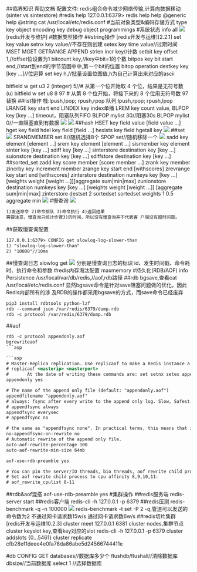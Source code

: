 ##临界知识
帮助文档
配置文件:[](https://raw.githubusercontent.com/redis/redis/6.0/redis.conf)
redis组合命令减少网络传输,计算向数据移动(sinter vs sinterstore)
#redis help
127.0.0.1:6379> redis help
help @generic
help @string
cat /usr/local/etc/redis.conf
#当前对象类型&编码存储方式
type key
object encoding key
debug object programmings
#系统状态
info all
![](.z_04_分布式_redis_01_常见命令_帮助命令_数据库操作_hash分槽_images/7e910cd3.png)
[redis开发与维护]
#数据类型操作
##string操作
[redis开发与运维][2.2.1]
set key value
setnx key value//不存在则创建
setex key  time value//过期时间
MSET
MGET
GETRANGE
APPEND
strlen
incr key//计数
setbit key offset 1,//offset位设置为1
bitcount key,//key中bit=1的个数
bitpos key bit start end,//start到end的字节范围中中,第一个bit的位置
bitop operation destkey key [key ...]//位运算
set key h,//批量设置位图值,h为自己计算出来对应的ascii 


bitfield w get u3 2 (integer) 5//# 从第一个位开始取 4 个位，结果是无符号数 (u)
bitfield w set u8 8 97 # 从第 8 个位开始，将接下来的 8 个位用无符号数 97 替换
##list操作
栈:lpush,lpop; rpush,rpop
队列:lpush,rpop; rpush,lpop
LRANGE key start end
LINDEX key index单播
LREM key count value,
BLPOP key [key ...] timeout，阻塞队列FIFO
BLPOP mylist 30//阻塞30s
BLPOP mylist 0//一直阻塞直到有数据
![](.z_04_分布式_redis_01_常见命令_帮助命令_数据库操作_hash分槽_images/ab3d20cf.png)
![](.z_04_分布式_redis_01_常见命令_帮助命令_数据库操作_hash分槽_images/2da2620e.png)
##hash
HSET key field value [field value ...]
hget key field
hdel key field [field ...]
hexists key field
hgetall key
![](.z_04_分布式_redis_01_常见命令_帮助命令_数据库操作_hash分槽_images/30a9204f.png) 
##set
![](.z_04_分布式_redis_01_常见命令_帮助命令_数据库操作_hash分槽_images/5d8f7524.png)
SRANDMEMBER set 8//随机选择8个
SPOP set//随机移除一个
![](.z_04_分布式_redis_01_常见命令_帮助命令_数据库操作_hash分槽_images/d3ef1f09.png)
sadd key element [element ...]
srem key element [element ...]
sismember key element
sinter key [key ...]
sdiff key [key ...]
sinterstore destination key [key ...] 
suionstore destination key [key ...] 
sdiffstore destination key [key ...]
##sorted_set
zadd key score member [score member ...]
zrank key member
zincrby key increment member
zrange key start end [withscores]
zrevrange key start end [withscores]
zinterstore destination numkeys key [key ...] [weights weight [weight ...]][aggregate sum|min|max]
zunionstore destination numkeys key [key ...] [weights weight [weight ...]] [aggregate sum|min|max]
zinterstore destset 2 sortedset sortedset weights 1 0.5 aggregate min
![](.z_04_分布式_redis_01_常见命令_帮助命令_数据库操作_hash分槽_images/e0dcd3af.png)
#慢查询
![](.z_04_分布式_redis_01_常见命令_帮助命令_数据库操作_hash分槽_images/90882bfd.png)

```asp
1)发送命令 2)命令排队 3)命令执行 4)返回结果
需要注意，慢查询只统计步骤3)的时间，所以没有慢查询并不代表客 户端没有超时问题。

```

##获取慢查询配置
```asp
127.0.0.1:6379> CONFIG get slowlog-log-slower-than
1) "slowlog-log-slower-than"
2) "10000"//10ms
```
##慢查询日志
slowlog get
![](.z_04_分布式_redis_01_常见命令_帮助命令_数据库操作_hash分槽_images/e3601790.png)
分别是慢查询日志的标识 id、发生时间戳、命令耗时、执行命令和参数
#redis内存淘汰配置
maxmemory
#持久化(RDB/AOF)
info Persistence
/usr/local/var/db/redis,//aof,rdb路径
##rdb
[](https://github.com/sripathikrishnan/redis-rdb-tools )
bgsave,查看cat /usr/local/etc/redis.conf
显然bgsave命令是针对save阻塞问题做的优化。因此Redis内部所有的涉 及RDB的操作都采用bgsave的方式，而save命令已经废弃
```asp
pip3 install rdbtools python-lzf
rdb --command json /var/redis/6379/dump.rdb
rdb -c protocol /var/redis/6379/dump.rdb
```
##aof
```asp
rdb -c protocol appendonly.aof
bgrewriteaof
```asp

```asp
# Master-Replica replication. Use replicaof to make a Redis instance a copy of
# replicaof <masterip> <masterport>
#       At the date of writing these commands are: set setnx setex append
appendonly yes
```
```asp
# The name of the append only file (default: "appendonly.aof")
appendfilename "appendonly.aof"
# always: fsync after every write to the append only log. Slow, Safest.
# appendfsync always
appendfsync everysec
# appendfsync no
```
```asp
# the same as "appendfsync none". In practical terms, this means that it is
no-appendfsync-on-rewrite no
# Automatic rewrite of the append only file.
auto-aof-rewrite-percentage 100
auto-aof-rewrite-min-size 64mb

aof-use-rdb-preamble yes

# You can pin the server/IO threads, bio threads, aof rewrite child process, and
# Set aof rewrite child process to cpu affinity 8,9,10,11:
# aof_rewrite_cpulist 8-11
```
##rdb&aof混搭
aof-use-rdb-preamble yes
#集群操作
##redis服务端
redis-server start
##redis客户端
redis-cli -h 127.0.0.1 -p 6379
##redis压测
redis-benchmark -q -n 100000
![](.z_04_分布式_redis_常见命令_images/d7c37f6f.png)
redis-benchmark -t set -P 2 -q,管道可以发送的命令数为2
不通过网卡请求数15w/s
通过网卡请求数6w/s
##redis切片集群
[](https://www.cnblogs.com/zackku/p/10094940.html)
[redis开发与运维10.2.3]
cluster meet 127.0.0.1 6381
cluster nodes,集群节点
cluster keyslot key,查看key对应的slot
redis-cli -h 127.0.0.1 -p 6379 cluster addslots {0...5461}
cluster replicate cfb28ef1deee4e0fa78da86abe5d24566744411e

#db
CONFIG GET databases//数据库多少个
flushdb/flushall//清除数据库
dbsize//当前数据库
select 1 //选择数据库
